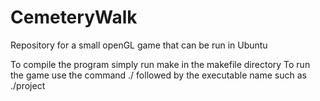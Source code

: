 # CemeteryWalk
Repository for a small openGL game that can be run in Ubuntu

To compile the program simply run make in the makefile directory
To run the game use the command ./ followed by the executable name such as ./project
